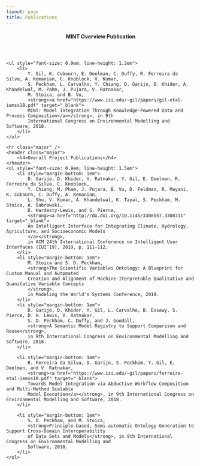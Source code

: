 ```yaml
---
layout: page
title: Publications
---
```


<section id="overview">
    <header class="major">
	    <h4>MINT Overview Publication</h4>
	</header>

    <ul style="font-size: 0.9em; line-height: 1.2em">
        <li>
            Y. Gil, K. Cobourn, E. Deelman, C. Duffy, R. Ferreira da Silva, A. Kemanian, C. Knoblock, V. Kumar,
            S. Peckham, L. Carvalho, Y. Chiang, D. Garijo, D. Khider, A. Khandelwal, M. Pahm, J. Pujara, V. Ratnakar,
            M. Stoica, and B. Vu,
            <strong><a href="https://www.isi.edu/~gil/papers/gil-etal-iemss18.pdf" target="_blank">
            MINT: Model Integration Through Knowledge-Powered Data and Process Composition</a></strong>, in 9th
            International Congress on Environmental Modelling and Software, 2018.
        </li>
    </ul>

	<hr class="major" />
	<header class="major">
		<h4>Overall Project Publications</h4>
	</header>
    <ol style="font-size: 0.9em; line-height: 1.5em">
        <li style="margin-bottom: 1em">
            D. Garijo, D. Khider, V. Ratnakar, Y. Gil, E. Deelman, R. Ferreira da Silva, C. Knoblock, 
            Y. Chiang, M. Pham, J. Pujara, B. Vu, D. Feldman, R. Mayani, K. Cobourn, C. Duffy, A. Kemanian, 
            L. Shu, V. Kumar, A. Khandelwal, K. Tayal, S. Peckham, M. Stoica, A. Dabrowski, 
            D. Hardesty-Lewis, and S. Pierce, 
            <strong><a href="http://dx.doi.org/10.1145/3308557.3308711" target="_blank">
            An Intelligent Interface for Integrating Climate, Hydrology, Agriculture, and Socioeconomic Models
            </a></strong>,
            in ACM 24th International Conference on Intelligent User Interfaces (IUI’19), 2019, p. 111–112. 
        </li>
        <li style="margin-bottom: 1em">
            M. Stoica and S. D. Peckham, 
            <strong>The Scientific Variables Ontology: A Blueprint for Custom Manual and Autpmated 
            Creation and Alignment of Machine-Iterpretable Qualitative and Quanitative Variable Concepts
            </strong>, 
            in Modeling the World's Systems Conference, 2019.
        </li>
        <li style="margin-bottom: 1em">
            D. Garijo, D. Khider, Y. Gil, L. Carvalho, B. Essawy, S. Pierce, D. H. Lewis, V. Ratnakar,
            S. D. Peckham, C. Duffy, and J. Goodall,
            <strong>A Semantic Model Registry to Support Comparison and Reuse</strong>,
            in 9th International Congress on Environmental Modelling and Software, 2018.
        </li>

        <li style="margin-bottom: 1em">
            R. Ferreira da Silva, D. Garijo, S. Peckham, Y. Gil, E. Deelman, and V. Ratnakar,
            <strong><a href="https://www.isi.edu/~gil/papers/ferreira-etal-iemss18.pdf" target="_blank">
            Towards Model Integration via Abductive Workflow Composition and Multi-Method Scalable
            Model Execution</a></strong>, in 9th International Congress on Environmental Modelling and Software, 2018.
        </li>

        <li style="margin-bottom: 1em">
            S. D. Peckham, and M. Stoica,
            <strong>Principle-based, Semi-automatic Ontology Generation to Support Cross-Domain Interoperability
            of Data Sets and Models</strong>, in 9th International Congress on Environmental Modelling and
            Software, 2018.
        </li>
    </ol>

</section>
